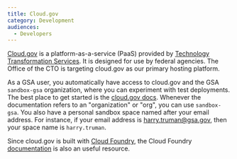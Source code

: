 ```yaml
---
title: Cloud.gov
category: Development
audiences:
  - Developers
---
```


[Cloud.gov](https://cloud.gov/) is a platform-as-a-service (PaaS) provided by [Technology Transformation Services](https://tts.gsa.gov/). It is designed for use by federal agencies. The Office of the CTO is targeting cloud.gov as our primary hosting platform.

As a GSA user, you automatically have access to cloud.gov and the GSA `sandbox-gsa` organization, where you can experiment with test deployments. The best place to get started is the [cloud.gov docs](https://docs.cloud.gov/). Whenever the documentation refers to an "organization" or "org", you can use `sandbox-gsa`. You also have a personal sandbox space named after your email address. For instance, if your email address is harry.truman@gsa.gov, then your space name is `harry.truman`.

Since cloud.gov is built with [Cloud Foundry](http://cloudfoundry.org/), the Cloud Foundry [documentation](http://docs.cloudfoundry.org/) is also an useful resource.
